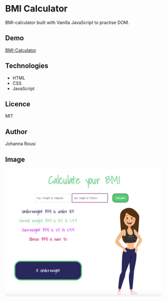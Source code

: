 # BMI Calculator

BMI-calculator built with Vanilla JavaScript to practise DOM.

## Demo

[BMI-Calculator](http://htmlpreview.github.io/?https://github.com/johannarousi/BMI-calculator-JS-mini-project/blob/master/index.html)

## Technologies

- HTML
- CSS
- JavaScript

## Licence

MIT

## Author

Johanna Rousi

## Image

![bmi-calculator](assets/bmi-calculator.png)
